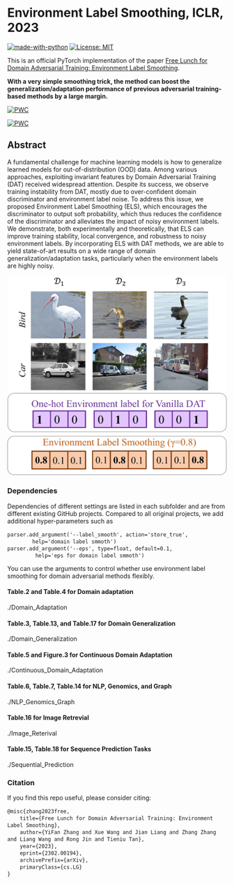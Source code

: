 # Environment Label Smoothing, ICLR, 2023

[![made-with-python](https://img.shields.io/badge/Made%20with-Python-red.svg)](#python)
[![License: MIT](https://img.shields.io/badge/License-MIT-yellow.svg)](https://opensource.org/licenses/MIT)

This is an official PyTorch implementation of the paper [Free Lunch for Domain Adversarial Training: Environment Label Smoothing](). 

**With a very simple smoothing trick, the method can boost the generalization/adaptation performance of previous adversarial training-based methods by a large margin.**

[![PWC](https://img.shields.io/endpoint.svg?url=https://paperswithcode.com/badge/free-lunch-for-domain-adversarial-training/domain-adaptation-on-office-home)](https://paperswithcode.com/sota/domain-adaptation-on-office-home?p=free-lunch-for-domain-adversarial-training)

[![PWC](https://img.shields.io/endpoint.svg?url=https://paperswithcode.com/badge/free-lunch-for-domain-adversarial-training-1/domain-adaptation-on-office-31)](https://paperswithcode.com/sota/domain-adaptation-on-office-31?p=free-lunch-for-domain-adversarial-training-1)



## Abstract 
A fundamental challenge for machine learning models is how to generalize learned models for out-of-distribution (OOD) data. Among various approaches, exploiting invariant features by Domain Adversarial Training (DAT) received widespread attention. Despite its success, we observe training instability from DAT, mostly due to over-confident domain discriminator and environment label noise. To address this issue, we proposed Environment Label Smoothing (ELS), which encourages the discriminator to output soft probability, which thus reduces the confidence of the discriminator and alleviates the impact of noisy environment labels. We demonstrate, both experimentally and theoretically, that ELS can improve training stability, local convergence, and robustness to noisy environment labels. By incorporating ELS with DAT methods, we are able to yield state-of-art results on a wide range of domain generalization/adaptation tasks, particularly when the environment labels are highly noisy.
<div align=center>

![A motivating example of ELS with 3 domains on the VLCS dataset.](teaser.jpg)
</div>

### Dependencies
Dependencies of different settings are listed in each subfolder and are from different existing GitHub projects. Compared to all original projects, we add additional hyper-parameters such as 
```
parser.add_argument('--label_smooth', action='store_true',
        help='domain label smmoth')
parser.add_argument('--eps', type=float, default=0.1,
         help='eps for domain label smmoth')
```
You can use the arguments to control whether use environment label smoothing for domain adversarial methods flexibly.

#### Table.2 and Table.4 for Domain adaptation
./Domain_Adaptation

#### Table.3, Table.13, and Table.17 for Domain Generalization
./Domain_Generalization

#### Table.5 and Figure.3 for Continuous Domain Adaptation
./Continuous_Domain_Adaptation

#### Table.6, Table.7, Table.14 for NLP, Genomics, and Graph
./NLP_Genomics_Graph

#### Table.16 for Image Retrevial
./Image_Reterival

#### Table.15, Table.18 for Sequence Prediction Tasks
./Sequential_Prediction

### Citation 
If you find this repo useful, please consider citing: 
```
@misc{zhang2023free,
    title={Free Lunch for Domain Adversarial Training: Environment Label Smoothing},
    author={YiFan Zhang and Xue Wang and Jian Liang and Zhang Zhang and Liang Wang and Rong Jin and Tieniu Tan},
    year={2023},
    eprint={2302.00194},
    archivePrefix={arXiv},
    primaryClass={cs.LG}
}
```

